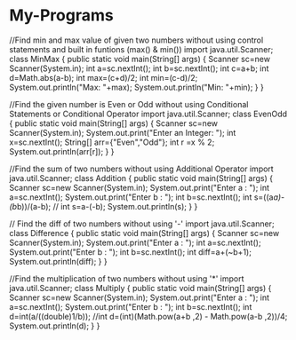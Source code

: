 # My-Programs
//Find min and max value of given two numbers without using control statements and built in funtions (max() & min())
import java.util.Scanner;
class MinMax
{
	public static void main(String[] args)
	{
		Scanner sc=new Scanner(System.in);
		int a=sc.nextInt();
		int b=sc.nextInt();
		int c=a+b;
		int d=Math.abs(a-b);
		int max=(c+d)/2;
		int min=(c-d)/2;
		System.out.println("Max: "+max);
		System.out.println("Min: "+min);
	}
}


//Find the given number is Even or Odd without using Conditional Statements or Conditional Operator
import java.util.Scanner;
class EvenOdd
{
	public static void main(String[] args)
	{
		Scanner sc=new Scanner(System.in);
		System.out.print("Enter an Integer: ");
		int x=sc.nextInt();
		String[] arr={"Even","Odd"};
		int r =x % 2;
		System.out.println(arr[r]);
	}
}


//Find the sum of two numbers without using Additional Operator
import java.util.Scanner;
class Addition
{
	public static void main(String[] args)
	{
		Scanner sc=new Scanner(System.in);
		System.out.print("Enter a : ");
		int a=sc.nextInt();
		System.out.print("Enter b : ");
		int b=sc.nextInt();
		int s=((a*a)-(b*b))/(a-b);   // int s=a-(-b);
		System.out.println(s);
	}
}


// Find the diff of two numbers without using '-'
import java.util.Scanner;
class Difference
{
	public static void main(String[] args)
	{
		Scanner sc=new Scanner(System.in);
		System.out.print("Enter a : ");
		int a=sc.nextInt();
		System.out.print("Enter b : ");
		int b=sc.nextInt();
		int diff=a+(~b+1);
		System.out.println(diff);
	}
}


//Find the multiplication of two numbers without using '*'
import java.util.Scanner;
class Multiply
{
	public static void main(String[] args)
	{
		Scanner sc=new Scanner(System.in);
		System.out.print("Enter a : ");
		int a=sc.nextInt();
		System.out.print("Enter b : ");
		int b=sc.nextInt();
		int d=int(a/((double)1/b));  //int d=(int)(Math.pow(a+b ,2) - Math.pow(a-b ,2))/4;
		System.out.println(d);
	}
}


